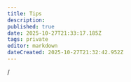 ```yaml
---
title: Tips
description: 
published: true
date: 2025-10-27T21:33:17.185Z
tags: private
editor: markdown
dateCreated: 2025-10-27T21:32:42.952Z
---
```


/